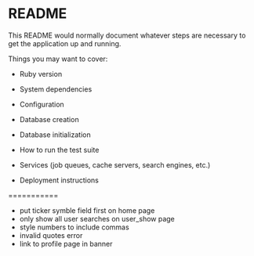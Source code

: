 # README

This README would normally document whatever steps are necessary to get the
application up and running.

Things you may want to cover:

* Ruby version

* System dependencies

* Configuration

* Database creation

* Database initialization

* How to run the test suite

* Services (job queues, cache servers, search engines, etc.)

* Deployment instructions

===========

* put ticker symble field first on home page
* only show all user searches on user_show page
* style numbers to include commas
* invalid quotes error
* link to profile page in banner
<!-- * shouldawouldacoulda relink to root -->
<!-- * signin is broken -->
<!-- * on main page show top searches -->
